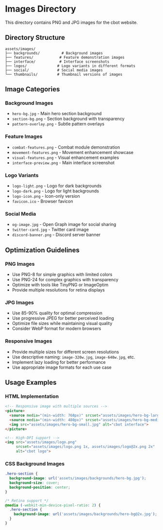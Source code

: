 # Images Directory

This directory contains PNG and JPG images for the cbot website.

## Directory Structure

```
assets/images/
├── backgrounds/          # Background images
├── features/            # Feature demonstration images
├── interface/           # Interface screenshots
├── logos/              # Logo variants in different formats
├── social/             # Social media images
└── thumbnails/         # Thumbnail versions of images
```

## Image Categories

### Background Images
- `hero-bg.jpg` - Main hero section background
- `section-bg.png` - Section background with transparency
- `pattern-overlay.png` - Subtle pattern overlays

### Feature Images
- `combat-features.png` - Combat module demonstration
- `movement-features.png` - Movement enhancement showcase
- `visual-features.png` - Visual enhancement examples
- `interface-preview.png` - Main interface screenshot

### Logo Variants
- `logo-light.png` - Logo for dark backgrounds
- `logo-dark.png` - Logo for light backgrounds
- `logo-icon.png` - Icon-only version
- `favicon.ico` - Browser favicon

### Social Media
- `og-image.jpg` - Open Graph image for social sharing
- `twitter-card.jpg` - Twitter card image
- `discord-banner.png` - Discord server banner

## Optimization Guidelines

### PNG Images
- Use PNG-8 for simple graphics with limited colors
- Use PNG-24 for complex graphics with transparency
- Optimize with tools like TinyPNG or ImageOptim
- Provide multiple resolutions for retina displays

### JPG Images
- Use 85-90% quality for optimal compression
- Use progressive JPEG for better perceived loading
- Optimize file sizes while maintaining visual quality
- Consider WebP format for modern browsers

### Responsive Images
- Provide multiple sizes for different screen resolutions
- Use descriptive naming: `image-320w.jpg`, `image-640w.jpg`, etc.
- Implement lazy loading for better performance
- Use appropriate image formats for each use case

## Usage Examples

### HTML Implementation
```html
<!-- Responsive image with multiple sources -->
<picture>
  <source media="(min-width: 768px)" srcset="assets/images/hero-bg-large.jpg">
  <source media="(min-width: 480px)" srcset="assets/images/hero-bg-medium.jpg">
  <img src="assets/images/hero-bg-small.jpg" alt="cbot interface">
</picture>

<!-- High-DPI support -->
<img src="assets/images/logo.png" 
     srcset="assets/images/logo.png 1x, assets/images/logo@2x.png 2x" 
     alt="cbot logo">
```

### CSS Background Images
```css
.hero-section {
  background-image: url('assets/images/backgrounds/hero-bg.jpg');
  background-size: cover;
  background-position: center;
}

/* Retina support */
@media (-webkit-min-device-pixel-ratio: 2) {
  .hero-section {
    background-image: url('assets/images/backgrounds/hero-bg@2x.jpg');
  }
}
```
